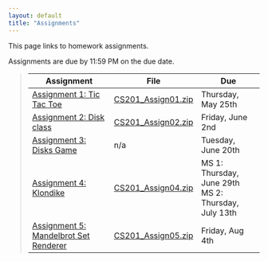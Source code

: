 ```yaml
---
layout: default
title: "Assignments"
---
```


This page links to homework assignments.

Assignments are due by 11:59 PM on the due date.

> Assignment | File | Due
> ---------- | ---- | ---
> [Assignment 1: Tic Tac Toe](assign01.html) | [CS201\_Assign01.zip](CS201_Assign01.zip) | Thursday, May 25th
> [Assignment 2: Disk class](assign02.html) | [CS201\_Assign02.zip](CS201_Assign02.zip) | Friday, June 2nd
> [Assignment 3: Disks Game](assign03.html) | n/a | Tuesday, June 20th
> [Assignment 4: Klondike](assign04.html) | [CS201\_Assign04.zip](CS201_Assign04.zip) | MS 1: Thursday, June 29th<br>MS 2: Thursday, July 13th
> [Assignment 5: Mandelbrot Set Renderer](assign05.html) | [CS201\_Assign05.zip](CS201_Assign05.zip) | Friday, Aug 4th

<!--
> [Assignment 2: Disk class](assign02.html) | [CS201\_Assign02.zip](CS201_Assign02.zip) | Monday, Sept 19th
> [Assignment 3: Disks Game](assign03.html) | n/a | Wednesday, Sept 28th
> [Assignment 4: Klondike](assign04.html) | [CS201\_Assign04.zip](CS201_Assign04.zip) | MS 1: Friday, Oct 14th<br>MS 2: Friday, Nov 4th
> [Assignment 5: Mandelbrot Set Renderer](assign05.html) | [CS201\_Assign05.zip](CS201_Assign05.zip) | Friday, Nov 18th
> [Assignment 6: Web Crawler](assign06.html) | [CS201\_Assign06\_MS1.zip](CS201_Assign06_MS1.zip)<br>[CS201\_Assign06\_MS2.zip](CS201_Assign06_MS2.zip) | MS1: Tuesday, Dec 6th<br>MS2: Tuesday, Dec 13th
-->
